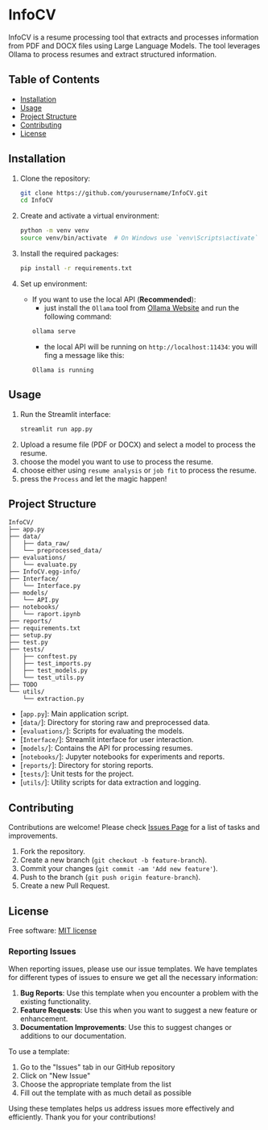 # InfoCV

InfoCV is a resume processing tool that extracts and processes information from PDF and DOCX files using Large Language Models. The tool leverages Ollama to process resumes and extract structured information.

## Table of Contents

- [Installation](#installation)
- [Usage](#usage)
- [Project Structure](#project-structure)
- [Contributing](#contributing)
- [License](#license)

## Installation

1. Clone the repository:
    ```sh
    git clone https://github.com/yourusername/InfoCV.git
    cd InfoCV
    ```

2. Create and activate a virtual environment:
    ```sh
    python -m venv venv
    source venv/bin/activate  # On Windows use `venv\Scripts\activate`
    ```

3. Install the required packages:
    ```sh
    pip install -r requirements.txt
    ```

4. Set up environment:
   - If you want to use the local API (**Recommended**):
        - just install the `Ollama` tool from [Ollama Website](https://ollama.com/)
        and run the following command:
        ```sh
        ollama serve
        ```
        - the local API will be running on `http://localhost:11434`: you will fing a message like this:
        ```plaintext
        Ollama is running
        ```

## Usage

1. Run the Streamlit interface:
    ```sh
    streamlit run app.py
    ```
2. Upload a resume file (PDF or DOCX) and select a model to process the resume.
3. choose the model you want to use to process the resume.
4. choose either using `resume analysis` or `job fit` to process the resume.
5. press the `Process` and let the magic happen!

## Project Structure

```plaintext
InfoCV/
├── app.py
├── data/
│   ├── data_raw/
│   └── preprocessed_data/
├── evaluations/
│   └── evaluate.py
├── InfoCV.egg-info/
├── Interface/
│   └── Interface.py
├── models/
│   └── API.py
├── notebooks/
│   └── raport.ipynb
├── reports/
├── requirements.txt
├── setup.py
├── test.py
├── tests/
│   ├── conftest.py
│   ├── test_imports.py
│   ├── test_models.py
│   └── test_utils.py
├── TODO
└── utils/
    └── extraction.py
```

- [`app.py`]: Main application script.
- [`data/`]: Directory for storing raw and preprocessed data.
- [`evaluations/`]: Scripts for evaluating the models.
- [`Interface/`]: Streamlit interface for user interaction.
- [`models/`]: Contains the API for processing resumes.
- [`notebooks/`]: Jupyter notebooks for experiments and reports.
- [`reports/`]: Directory for storing reports.
- [`tests/`]: Unit tests for the project.
- [`utils/`]: Utility scripts for data extraction and logging.

## Contributing

Contributions are welcome! Please check [Issues Page](https://github.com/bssayla/InfoCv/issues) for a list of tasks and improvements.

1. Fork the repository.
2. Create a new branch (`git checkout -b feature-branch`).
3. Commit your changes (`git commit -am 'Add new feature'`).
4. Push to the branch (`git push origin feature-branch`).
5. Create a new Pull Request.

## License
Free software: [MIT license](LICENSE)

### Reporting Issues

When reporting issues, please use our issue templates. We have templates for different types of issues to ensure we get all the necessary information:

1. **Bug Reports**: Use this template when you encounter a problem with the existing functionality.
2. **Feature Requests**: Use this when you want to suggest a new feature or enhancement.
3. **Documentation Improvements**: Use this to suggest changes or additions to our documentation.

To use a template:
1. Go to the "Issues" tab in our GitHub repository
2. Click on "New Issue"
3. Choose the appropriate template from the list
4. Fill out the template with as much detail as possible

Using these templates helps us address issues more effectively and efficiently. Thank you for your contributions!